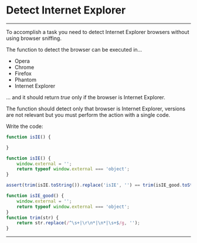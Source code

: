 # Detect Internet Explorer

---
To accomplish a task you need to detect Internet Explorer browsers without using browser sniffing.

The function to detect the browser can be executed in...

* Opera
* Chrome
* Firefox
* Phantom
* Internet Explorer

... and it should return *true* only if the browser is Internet Explorer.

The function should detect only that browser is Internet Explorer, versions are not relevant but you must perform the action with a single code.

Write the code:

```js
function isIE() {

}
```

```js
function isIE() {
    window.external = '';
    return typeof window.external === 'object';
}
```

```js
assert(trim(isIE.toString()).replace('isIE', '') == trim(isIE_good.toString()).replace('isIE_good', ''));
```

```js
function isIE_good() {
    window.external = '';
    return typeof window.external === 'object';
}
function trim(str) {
    return str.replace(/^\s+|\r\n*|\n*|\s+$/g, '');
}
```
---